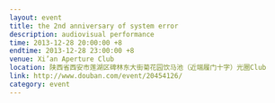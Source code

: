 ```yaml
---
layout: event
title: the 2nd anniversary of system error
description: audiovisual performance
time: 2013-12-28 20:00:00 +8
endtime: 2013-12-28 23:00:00 +8
venue: Xi’an Aperture Club
location: 陕西省西安市莲湖区碑林东大街菊花园饮马池（近端履门十字）光圈Club
link: http://www.douban.com/event/20454126/
category: event
---
```

